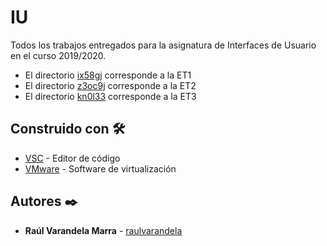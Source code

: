# IU
Todos los trabajos entregados para la asignatura de Interfaces de Usuario en el curso 2019/2020.

* El directorio [ix58gj](https://github.com/raulvarandela/IU/tree/master/ix58gj) corresponde a la ET1
* El directorio [z3oc9j](https://github.com/raulvarandela/IU/tree/master/z3oc9j) corresponde a la ET2
* El directorio [kn0l33](https://github.com/raulvarandela/IU/tree/master/kn0l33) corresponde a la ET3

## Construido con 🛠️
* [VSC](https://code.visualstudio.com/) - Editor de código
* [VMware](https://www.vmware.com/es/products/workstation-player.html) - Software de virtualización

## Autores :black_nib:

* **Raúl Varandela Marra** -  [raulvarandela](https://github.com/raulvarandela)
